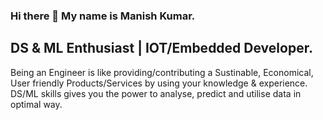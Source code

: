 ### Hi there 👋 My name is Manish Kumar.

## DS & ML Enthusiast | IOT/Embedded Developer.

Being an Engineer is like providing/contributing a Sustinable, Economical, User friendly Products/Services by using your knowledge & experience.
DS/ML skills gives you the power to analyse, predict and utilise data in optimal way.

<!--
**manish7065/manish7065** is a ✨ _special_ ✨ repository because its `README.md` (this file) appears on your GitHub profile.

Here are some ideas to get you started:

- 🔭 I’m currently working on ...
- 🌱 I’m currently learning ...
- 👯 I’m looking to collaborate on ...
- 🤔 I’m looking for help with ...
- 💬 Ask me about ...
- 📫 How to reach me: ...
- 😄 Pronouns: ...
- ⚡ Fun fact: ...
-->
